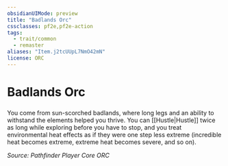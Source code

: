 ```yaml
---
obsidianUIMode: preview
title: "Badlands Orc"
cssclasses: pf2e,pf2e-action
tags:
  - trait/common
  - remaster
aliases: "Item.j2tcUUpL7NmO42mN"
license: ORC
---
```

# Badlands Orc

### 






You come from sun-scorched badlands, where long legs and an ability to withstand the elements helped you thrive. You can [[Hustle|Hustle]] twice as long while exploring before you have to stop, and you treat environmental heat effects as if they were one step less extreme (incredible heat becomes extreme, extreme heat becomes severe, and so on).

*Source: Pathfinder Player Core*
*ORC*